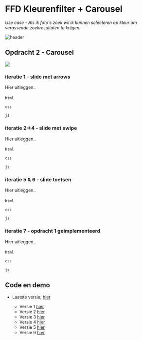 # FFD Kleurenfilter + Carousel
*Use case - Als ik foto's zoek wil ik kunnen selecteren op kleur om verassende zoekresultaten te krijgen.*

![header](/assets/a.jpg)

## Opdracht 2 - Carousel
![](#)
### iteratie 1  -  slide met arrows
Hier uitleggen..

#### 
``` html
html
```

``` css 
css
```

``` javascript 
js
```

### iteratie 2->4  -  slide met swipe
Hier uitleggen..

#### 
``` html
html
```

``` css 
css
```

``` javascript 
js
```

### iteratie 5 & 6  -  slide toetsen
Hier uitleggen..

#### 
``` html
html
```

``` css 
css
```

``` javascript 
js
```

### iteratie 7  -  opdracht 1 geimplementeerd
Hier uitleggen..

#### 
``` html
html
```

``` css 
css
```

``` javascript 
js
```

## Code en demo
+ Laatste versie; [hier](https://danilomerea.github.io/frondesign/opdracht2/v7/)

  + Versie 1 [hier](https://danilomerea.github.io/frondesign/opdracht2/v1/)
  + Versie 2 [hier](https://danilomerea.github.io/frondesign/opdracht2/v2/)
  + Versie 3 [hier](https://danilomerea.github.io/frondesign/opdracht2/v3/)
  + Versie 4 [hier](https://danilomerea.github.io/frondesign/opdracht2/v4/)
  + Versie 5 [hier](https://danilomerea.github.io/frondesign/opdracht2/v5/)
  + Versie 6 [hier](https://danilomerea.github.io/frondesign/opdracht2/v6/)


